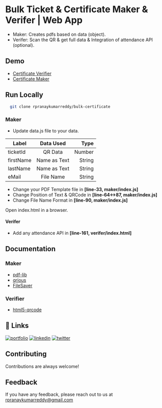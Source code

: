 
# Bulk Ticket & Certificate Maker & Verifer | Web App

 - Maker: Creates pdfs based on data (object).
 - Verifer: Scan the QR & get full data & Integration of attendance API (optional).
 
## Demo

- [Certificate Verifier](https://rpranaykumarreddy.github.io/bulk-certificate/verifier/)
- [Certificate Maker](https://rpranaykumarreddy.github.io/bulk-certificate/maker/)


## Run Locally

```bash
  git clone rpranaykumarreddy/bulk-certificate
```

### Maker

- Update data.js file to your data.

| Label| Data Used | Type |
| ------------- |:-------------:| -----:|
| ticketId | QR Data | Number |
| firstName | Name as Text | String |
| lastName | Name as Text | String |
| eMail | File Name | String |

- Change your PDF Template file in **[line-33, maker/index.js]**
- Change Position of Text & QRCode in **[line-64<->87, maker/index.js]**
- Change File Name Format in **[line-90, maker/index.js]**

Open index.html in a browser.

#### Verifer

- Add any attendance API in **[line-161, verifer/index.html]**


## Documentation

### Maker 
- [pdf-lib](https://www.npmjs.com/package/pdf-lib)
- [qrious](https://www.npmjs.com/package/qrious)
- [FileSaver](https://github.com/eligrey/FileSaver.js)

### Verifier
- [html5-qrcode](https://www.npmjs.com/package/html5-qrcode)

## 🔗 Links

[![portfolio](https://img.shields.io/badge/my_portfolio-000?style=for-the-badge&logo=ko-fi&logoColor=white)](http://pranay.wethinc.in/)
[![linkedin](https://img.shields.io/badge/linkedin-0A66C2?style=for-the-badge&logo=linkedin&logoColor=white)](https://www.linkedin.com/in/rpranaykumarreddy/)
[![twitter](https://img.shields.io/badge/twitter-1DA1F2?style=for-the-badge&logo=twitter&logoColor=white)](https://twitter.com/RPKR_Inc)

## Contributing

Contributions are always welcome!

## Feedback

If you have any feedback, please reach out to us at rpranaykumarreddy@gmail.com

